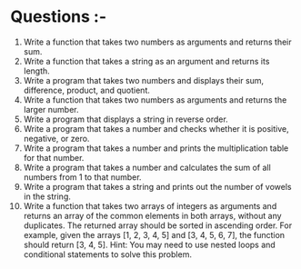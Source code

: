 # Questions :-

1. Write a function that takes two numbers as arguments and returns their sum.
2. Write a function that takes a string as an argument and returns its length.
3. Write a program that takes two numbers and displays their sum, difference, product, and quotient.
4. Write a function that takes two numbers as arguments and returns the larger number.
5. Write a program that displays a string in reverse order.
6. Write a program that takes a number and checks whether it is positive, negative, or zero.
7. Write a program that takes a number and prints the multiplication table for that number.
8. Write a program that takes a number and calculates the sum of all numbers from 1 to that number.
9. Write a program that takes a string and prints out the number of vowels in the string.
10. Write a function that takes two arrays of integers as arguments and returns an array of the common elements in both arrays, without any duplicates. The returned array should be sorted in ascending order.
For example, given the arrays [1, 2, 3, 4, 5] and [3, 4, 5, 6, 7], the function should return [3, 4, 5].
Hint: You may need to use nested loops and conditional statements to solve this problem.

